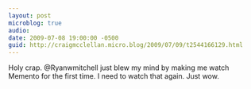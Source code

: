 ```yaml
---
layout: post
microblog: true
audio: 
date: 2009-07-08 19:00:00 -0500
guid: http://craigmcclellan.micro.blog/2009/07/09/t2544166129.html
---
```

Holy crap. @Ryanwmitchell just blew my mind by making me watch Memento for the first time.  I need to watch that again. Just wow.
